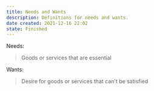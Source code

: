 ```yaml
---
title: Needs and Wants
description: Definitions for needs and wants.
date created: 2021-12-16 22:02
state: Finished
---
```


Needs: 
> Goods or services that are essential
	
Wants: 
> Desire for goods or services that can't be satisfied